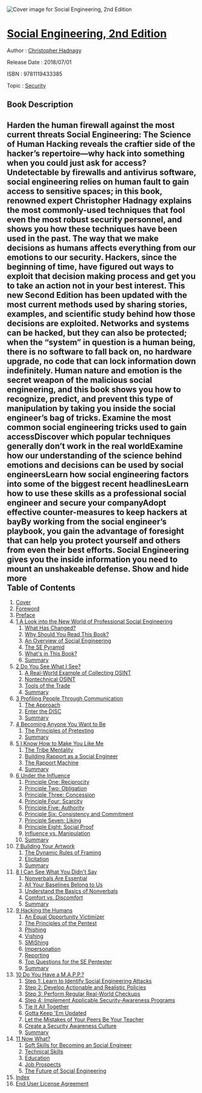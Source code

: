 ![Cover image for Social Engineering, 2nd Edition](https://imgdetail.ebookreading.net/cover/cover/20200215/EB9781119433385.jpg)

[Social Engineering, 2nd Edition](https://ebookreading.net/view/book/Social+Engineering%2C+2nd+Edition-EB9781119433385_1.html "Social Engineering, 2nd Edition")
====================================================================================================================

Author : [Christopher Hadnagy](https://ebookreading.net/search/author/Christopher+Hadnagy)

Release Date : 2018/07/01

ISBN : 9781119433385

Topic : [Security](https://ebookreading.net/search/category/security)

Book Description
-----------------

 Harden the human firewall against the most current threats
Social Engineering: The Science of Human Hacking reveals the craftier side of the hacker’s repertoire—why hack into something when you could just ask for access? Undetectable by firewalls and antivirus software, social engineering relies on human fault to gain access to sensitive spaces; in this book, renowned expert Christopher Hadnagy explains the most commonly-used techniques that fool even the most robust security personnel, and shows you how these techniques have been used in the past. The way that we make decisions as humans affects everything from our emotions to our security. Hackers, since the beginning of time, have figured out ways to exploit that decision making process and get you to take an action not in your best interest. This new Second Edition has been updated with the most current methods used by sharing stories, examples, and scientific study behind how those decisions are exploited.
Networks and systems can be hacked, but they can also be protected; when the “system” in question is a human being, there is no software to fall back on, no hardware upgrade, no code that can lock information down indefinitely. Human nature and emotion is the secret weapon of the malicious social engineering, and this book shows you how to recognize, predict, and prevent this type of manipulation by taking you inside the social engineer’s bag of tricks.
Examine the most common social engineering tricks used to gain accessDiscover which popular techniques generally don’t work in the real worldExamine how our understanding of the science behind emotions and decisions can be used by social engineersLearn how social engineering factors into some of the biggest recent headlinesLearn how to use these skills as a professional social engineer and secure your companyAdopt effective counter-measures to keep hackers at bayBy working from the social engineer’s playbook, you gain the advantage of foresight that can help you protect yourself and others from even their best efforts. Social Engineering gives you the inside information you need to mount an unshakeable defense.
        Show and hide more                
Table of Contents
-----------------

1. [Cover](https://ebookreading.net/view/book/Social+Engineering%2C+2nd+Edition-EB9781119433385_1.html)
1. [Foreword](https://ebookreading.net/view/book/Social+Engineering%2C+2nd+Edition-EB9781119433385_4.html)
1. [Preface](https://ebookreading.net/view/book/Social+Engineering%2C+2nd+Edition-EB9781119433385_5.html)
1. [1 A Look into the New World of Professional Social Engineering](https://ebookreading.net/view/book/Social+Engineering%2C+2nd+Edition-EB9781119433385_6.html)
    1. [What Has Changed?](https://ebookreading.net/view/book/Social+Engineering%2C+2nd+Edition-EB9781119433385_6.html#head-2-1)
    1. [Why Should You Read This Book?](https://ebookreading.net/view/book/Social+Engineering%2C+2nd+Edition-EB9781119433385_6.html#head-2-2)
    1. [An Overview of Social Engineering](https://ebookreading.net/view/book/Social+Engineering%2C+2nd+Edition-EB9781119433385_6.html#head-2-3)
    1. [The SE Pyramid](https://ebookreading.net/view/book/Social+Engineering%2C+2nd+Edition-EB9781119433385_6.html#head-2-6)
    1. [What&#39;s in This Book?](https://ebookreading.net/view/book/Social+Engineering%2C+2nd+Edition-EB9781119433385_6.html#head-2-7)
    1. [Summary](https://ebookreading.net/view/book/Social+Engineering%2C+2nd+Edition-EB9781119433385_6.html#head-2-8)
1. [2 Do You See What I See?](https://ebookreading.net/view/book/Social+Engineering%2C+2nd+Edition-EB9781119433385_7.html)
    1. [A Real-World Example of Collecting OSINT](https://ebookreading.net/view/book/Social+Engineering%2C+2nd+Edition-EB9781119433385_7.html#head-2-9)
    1. [Nontechnical OSINT](https://ebookreading.net/view/book/Social+Engineering%2C+2nd+Edition-EB9781119433385_7.html#head-2-12)
    1. [Tools of the Trade](https://ebookreading.net/view/book/Social+Engineering%2C+2nd+Edition-EB9781119433385_7.html#head-2-16)
    1. [Summary](https://ebookreading.net/view/book/Social+Engineering%2C+2nd+Edition-EB9781119433385_7.html#head-2-17)
1. [3 Profiling People Through Communication](https://ebookreading.net/view/book/Social+Engineering%2C+2nd+Edition-EB9781119433385_8.html)
    1. [The Approach](https://ebookreading.net/view/book/Social+Engineering%2C+2nd+Edition-EB9781119433385_8.html#head-2-20)
    1. [Enter the DISC](https://ebookreading.net/view/book/Social+Engineering%2C+2nd+Edition-EB9781119433385_8.html#head-2-21)
    1. [Summary](https://ebookreading.net/view/book/Social+Engineering%2C+2nd+Edition-EB9781119433385_8.html#head-2-23)
1. [4 Becoming Anyone You Want to Be](https://ebookreading.net/view/book/Social+Engineering%2C+2nd+Edition-EB9781119433385_9.html)
    1. [The Principles of Pretexting](https://ebookreading.net/view/book/Social+Engineering%2C+2nd+Edition-EB9781119433385_9.html#head-2-24)
    1. [Summary](https://ebookreading.net/view/book/Social+Engineering%2C+2nd+Edition-EB9781119433385_9.html#head-2-27)
1. [5 I Know How to Make You Like Me](https://ebookreading.net/view/book/Social+Engineering%2C+2nd+Edition-EB9781119433385_10.html)
    1. [The Tribe Mentality](https://ebookreading.net/view/book/Social+Engineering%2C+2nd+Edition-EB9781119433385_10.html#head-2-28)
    1. [Building Rapport as a Social Engineer](https://ebookreading.net/view/book/Social+Engineering%2C+2nd+Edition-EB9781119433385_10.html#head-2-29)
    1. [The Rapport Machine](https://ebookreading.net/view/book/Social+Engineering%2C+2nd+Edition-EB9781119433385_10.html#head-2-32)
    1. [Summary](https://ebookreading.net/view/book/Social+Engineering%2C+2nd+Edition-EB9781119433385_10.html#head-2-33)
1. [6 Under the Influence](https://ebookreading.net/view/book/Social+Engineering%2C+2nd+Edition-EB9781119433385_11.html)
    1. [Principle One: Reciprocity](https://ebookreading.net/view/book/Social+Engineering%2C+2nd+Edition-EB9781119433385_11.html#head-2-35)
    1. [Principle Two: Obligation](https://ebookreading.net/view/book/Social+Engineering%2C+2nd+Edition-EB9781119433385_11.html#head-2-37)
    1. [Principle Three: Concession](https://ebookreading.net/view/book/Social+Engineering%2C+2nd+Edition-EB9781119433385_11.html#head-2-38)
    1. [Principle Four: Scarcity](https://ebookreading.net/view/book/Social+Engineering%2C+2nd+Edition-EB9781119433385_11.html#head-2-39)
    1. [Principle Five: Authority](https://ebookreading.net/view/book/Social+Engineering%2C+2nd+Edition-EB9781119433385_11.html#head-2-41)
    1. [Principle Six: Consistency and Commitment](https://ebookreading.net/view/book/Social+Engineering%2C+2nd+Edition-EB9781119433385_11.html#head-2-42)
    1. [Principle Seven: Liking](https://ebookreading.net/view/book/Social+Engineering%2C+2nd+Edition-EB9781119433385_11.html#head-2-43)
    1. [Principle Eight: Social Proof](https://ebookreading.net/view/book/Social+Engineering%2C+2nd+Edition-EB9781119433385_11.html#head-2-44)
    1. [Influence vs. Manipulation](https://ebookreading.net/view/book/Social+Engineering%2C+2nd+Edition-EB9781119433385_11.html#head-2-46)
    1. [Summary](https://ebookreading.net/view/book/Social+Engineering%2C+2nd+Edition-EB9781119433385_11.html#head-2-47)
1. [7 Building Your Artwork](https://ebookreading.net/view/book/Social+Engineering%2C+2nd+Edition-EB9781119433385_12.html)
    1. [The Dynamic Rules of Framing](https://ebookreading.net/view/book/Social+Engineering%2C+2nd+Edition-EB9781119433385_12.html#head-2-48)
    1. [Elicitation](https://ebookreading.net/view/book/Social+Engineering%2C+2nd+Edition-EB9781119433385_12.html#head-2-49)
    1. [Summary](https://ebookreading.net/view/book/Social+Engineering%2C+2nd+Edition-EB9781119433385_12.html#head-2-51)
1. [8 I Can See What You Didn&#39;t Say](https://ebookreading.net/view/book/Social+Engineering%2C+2nd+Edition-EB9781119433385_13.html)
    1. [Nonverbals Are Essential](https://ebookreading.net/view/book/Social+Engineering%2C+2nd+Edition-EB9781119433385_13.html#head-2-52)
    1. [All Your Baselines Belong to Us](https://ebookreading.net/view/book/Social+Engineering%2C+2nd+Edition-EB9781119433385_13.html#head-2-54)
    1. [Understand the Basics of Nonverbals](https://ebookreading.net/view/book/Social+Engineering%2C+2nd+Edition-EB9781119433385_13.html#head-2-55)
    1. [Comfort vs. Discomfort](https://ebookreading.net/view/book/Social+Engineering%2C+2nd+Edition-EB9781119433385_13.html#head-2-56)
    1. [Summary](https://ebookreading.net/view/book/Social+Engineering%2C+2nd+Edition-EB9781119433385_13.html#head-2-57)
1. [9 Hacking the Humans](https://ebookreading.net/view/book/Social+Engineering%2C+2nd+Edition-EB9781119433385_14.html)
    1. [An Equal Opportunity Victimizer](https://ebookreading.net/view/book/Social+Engineering%2C+2nd+Edition-EB9781119433385_14.html#head-2-58)
    1. [The Principles of the Pentest](https://ebookreading.net/view/book/Social+Engineering%2C+2nd+Edition-EB9781119433385_14.html#head-2-59)
    1. [Phishing](https://ebookreading.net/view/book/Social+Engineering%2C+2nd+Edition-EB9781119433385_14.html#head-2-60)
    1. [Vishing](https://ebookreading.net/view/book/Social+Engineering%2C+2nd+Edition-EB9781119433385_14.html#head-2-62)
    1. [SMiShing](https://ebookreading.net/view/book/Social+Engineering%2C+2nd+Edition-EB9781119433385_14.html#head-2-64)
    1. [Impersonation](https://ebookreading.net/view/book/Social+Engineering%2C+2nd+Edition-EB9781119433385_14.html#head-2-65)
    1. [Reporting](https://ebookreading.net/view/book/Social+Engineering%2C+2nd+Edition-EB9781119433385_14.html#head-2-68)
    1. [Top Questions for the SE Pentester](https://ebookreading.net/view/book/Social+Engineering%2C+2nd+Edition-EB9781119433385_14.html#head-2-69)
    1. [Summary](https://ebookreading.net/view/book/Social+Engineering%2C+2nd+Edition-EB9781119433385_14.html#head-2-70)
1. [10 Do You Have a M.A.P.P.?](https://ebookreading.net/view/book/Social+Engineering%2C+2nd+Edition-EB9781119433385_15.html)
    1. [Step 1: Learn to Identify Social Engineering Attacks](https://ebookreading.net/view/book/Social+Engineering%2C+2nd+Edition-EB9781119433385_15.html#head-2-71)
    1. [Step 2: Develop Actionable and Realistic Policies](https://ebookreading.net/view/book/Social+Engineering%2C+2nd+Edition-EB9781119433385_15.html#head-2-72)
    1. [Step 3: Perform Regular Real-World Checkups](https://ebookreading.net/view/book/Social+Engineering%2C+2nd+Edition-EB9781119433385_15.html#head-2-73)
    1. [Step 4: Implement Applicable Security-Awareness Programs](https://ebookreading.net/view/book/Social+Engineering%2C+2nd+Edition-EB9781119433385_15.html#head-2-74)
    1. [Tie It All Together](https://ebookreading.net/view/book/Social+Engineering%2C+2nd+Edition-EB9781119433385_15.html#head-2-75)
    1. [Gotta Keep &#39;Em Updated](https://ebookreading.net/view/book/Social+Engineering%2C+2nd+Edition-EB9781119433385_15.html#head-2-76)
    1. [Let the Mistakes of Your Peers Be Your Teacher](https://ebookreading.net/view/book/Social+Engineering%2C+2nd+Edition-EB9781119433385_15.html#head-2-77)
    1. [Create a Security Awareness Culture](https://ebookreading.net/view/book/Social+Engineering%2C+2nd+Edition-EB9781119433385_15.html#head-2-78)
    1. [Summary](https://ebookreading.net/view/book/Social+Engineering%2C+2nd+Edition-EB9781119433385_15.html#head-2-79)
1. [11 Now What?](https://ebookreading.net/view/book/Social+Engineering%2C+2nd+Edition-EB9781119433385_16.html)
    1. [Soft Skills for Becoming an Social Engineer](https://ebookreading.net/view/book/Social+Engineering%2C+2nd+Edition-EB9781119433385_16.html#head-2-80)
    1. [Technical Skills](https://ebookreading.net/view/book/Social+Engineering%2C+2nd+Edition-EB9781119433385_16.html#head-2-82)
    1. [Education](https://ebookreading.net/view/book/Social+Engineering%2C+2nd+Edition-EB9781119433385_16.html#head-2-83)
    1. [Job Prospects](https://ebookreading.net/view/book/Social+Engineering%2C+2nd+Edition-EB9781119433385_16.html#head-2-85)
    1. [The Future of Social Engineering](https://ebookreading.net/view/book/Social+Engineering%2C+2nd+Edition-EB9781119433385_16.html#head-2-86)
1. [Index](https://ebookreading.net/view/book/Social+Engineering%2C+2nd+Edition-EB9781119433385_17.html)
1. [End User License Agreement](https://ebookreading.net/view/book/Social+Engineering%2C+2nd+Edition-EB9781119433385_23.html)
